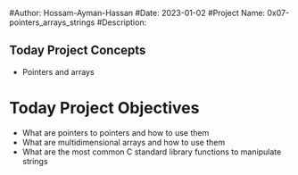 #Author: Hossam-Ayman-Hassan
#Date: 2023-01-02
#Project Name: 0x07-pointers_arrays_strings
#Description: 

## Today Project Concepts

- Pointers and arrays
# Today Project Objectives

- What are pointers to pointers and how to use them
- What are multidimensional arrays and how to use them
- What are the most common C standard library functions to manipulate strings
